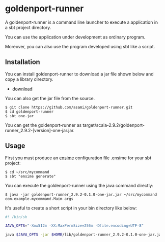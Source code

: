 goldenport-runner
=================

A goldenport-runner is a command line launcher to execute a application
in a sbt project directory.

You can use the application under development as ordinary program.

Moreover, you can also use the program developed using sbt like a script.

Installation
------------

You can install goldenport-runner to download a jar file shown below and copy a library directory.

- [download](https://raw.github.com/asami/maven-repository/2023/downloads/goldenport-runner_2.9.2-0.1.0-one-jar.jar)

You can also get the jar file from the source.

    $ git clone https://github.com/asami/goldenport-runner.git
    $ cd goldenport-runner
    $ sbt one-jar

You can get the goldenport-runner as target/scala-2.9.2/goldenport-runner_2.9.2-[version]-one-jar.jar.

Usage
-----

First you must produce an [ensime](https://github.com/aemoncannon/ensime) configuration file .ensime for your sbt project:

    $ cd ~/src/mycommand
    $ sbt "ensime generate"

You can execute the goldenport-runner using the java command directly:

    $ java -jar goldenport-runner_2.9.2-0.1.0-one-jar.jar ~/src/mycommand com.example.mycommand.Main args

It's useful to create a short script in your bin directory like below:

```sh
#! /bin/sh

JAVA_OPTS="-Xmx512m -XX:MaxPermSize=256m -Dfile.encoding=UTF-8"

java $JAVA_OPTS -jar $HOME/lib/goldenport-runner_2.9.2-0.1.0-one-jar.jar $HOME/src/mycommand com.example.mycommand.Main "$@"
```
